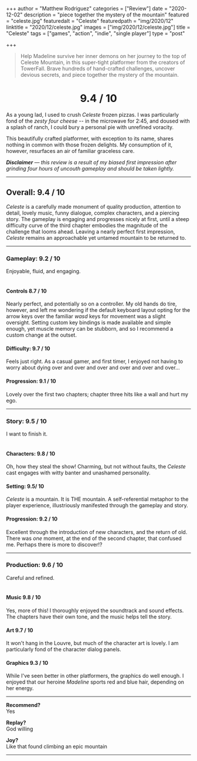 +++
author = "Matthew Rodriguez"
categories = ["Review"]
date = "2020-12-02"
description = "piece together the mystery of the mountain"
featured = "celeste.jpg"
featuredalt = "Celeste"
featuredpath = "img/2020/12"
linktitle = "2020/12/celeste.jpg"
images = ["img/2020/12/celeste.jpg"]
title = "Celeste"
tags = ["games", "action", "indie", "single player"]
type = "post"

+++

> Help Madeline survive her inner demons on her journey to the top of Celeste Mountain, in this super-tight platformer from the creators of TowerFall. Brave hundreds of hand-crafted challenges, uncover devious secrets, and piece together the mystery of the mountain.

<h1 style="text-align: center">9.4 / 10</h1>

As a young lad, I used to crush *Celeste* frozen pizzas.  I was particularly fond of the *zesty four cheese* -- in the microwave for 2:45, and doused with a splash of ranch, I could bury a personal pie with unrefined voracity.

This beautifully crafted platformer, with exception to its name, shares nothing in common with those frozen delights. My consumption of it, however, resurfaces an air of familiar graceless care.

*<b>Disclaimer</b> &mdash; this review is a result of my biased first impression after grinding four hours of uncouth gameplay and should be taken lightly.*

***

## Overall: 9.4 / 10

*Celeste* is a carefully made monument of quality production, attention to detail, lovely music, funny dialogue, complex characters, and a piercing story. The gameplay is engaging and progresses nicely at first, until a steep difficulty curve of the third chapter embodies the magnitude of the challenge that looms ahead. Leaving a nearly perfect first impression, *Celeste* remains an approachable yet untamed mountain to be returned to.

***

### Gameplay: 9.2 / 10
Enjoyable, fluid, and engaging.
<br>
<br>

#### Controls 8.7 / 10
Nearly perfect, and potentially so on a controller. My old hands do tire, however, and left me wondering if the default keyboard layout opting for the arrow keys over the familiar *wasd* keys for movement was a slight oversight. Setting custom key bindings is made available and simple enough, yet muscle memory can be stubborn, and so I recommend a custom change at the outset.

#### Difficulty: 9.7 / 10
Feels just right. As a casual gamer, and first timer, I enjoyed not having to worry about dying over and over and over and over and over and over...

#### Progression: 9.1 / 10
Lovely over the first two chapters; chapter three hits like a wall and hurt my ego.

***

### Story: 9.5 / 10
I want to finish it.
<br>
<br>

#### Characters: 9.8 / 10
Oh, how they steal the show! Charming, but not without faults, the *Celeste* cast engages with witty banter and unashamed personality.

#### Setting: 9.5/ 10
*Celeste* is a mountain. It is THE mountain.  A self-referential metaphor to the player experience, illustriously manifested through the gameplay and story.

#### Progression: 9.2 / 10
Excellent through the introduction of new characters, and the return of old.  There was *one* moment, at the end of the second chapter, that confused me. Perhaps there is more to discover!?

***

### Production: 9.6 / 10
Careful and refined.
<br>
<br>

#### Music 9.8 / 10
Yes, more of this! I thoroughly enjoyed the soundtrack and sound effects. The chapters have their own tone, and the music helps tell the story.

#### Art 9.7 / 10
It won't hang in the Louvre, but much of the character art is lovely. I am particularly fond of the character dialog panels.

#### Graphics 9.3 / 10
While I've seen better in other platformers, the graphics do well enough. I enjoyed that our heroine *Madeline* sports red and blue hair, depending on her energy.

***

**Recommend?**  
Yes  

**Replay?**  
God willing  

**Joy?**  
Like that found climbing an epic mountain  

***